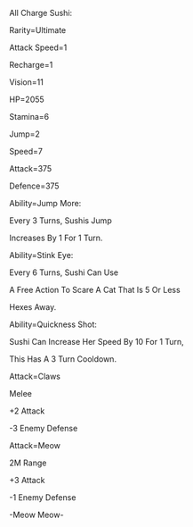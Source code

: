 All Charge Sushi:

Rarity=Ultimate

Attack Speed=1

Recharge=1

Vision=11

HP=2055

Stamina=6

Jump=2

Speed=7

Attack=375

Defence=375

Ability=Jump More:

Every 3 Turns, Sushis Jump

Increases By 1 For 1 Turn.

Ability=Stink Eye:

Every 6 Turns, Sushi Can Use

A Free Action To Scare A Cat That Is 5 Or Less

Hexes Away.

Ability=Quickness Shot:

Sushi Can Increase Her Speed By 10 For 1 Turn,

This Has A 3 Turn Cooldown.

Attack=Claws

Melee

+2 Attack

-3 Enemy Defense

Attack=Meow

2M Range

+3 Attack

-1 Enemy Defense

-Meow Meow-

